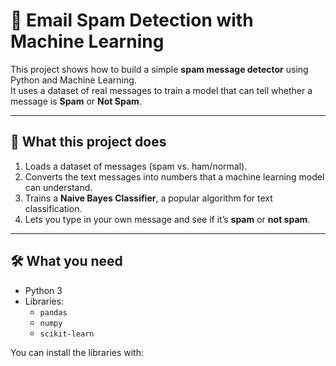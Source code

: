 # 📱 Email Spam Detection with Machine Learning  

This project shows how to build a simple **spam message detector** using Python and Machine Learning.  
It uses a dataset of real messages to train a model that can tell whether a message is **Spam** or **Not Spam**.  

---

## 🎯 What this project does
1. Loads a dataset of messages (spam vs. ham/normal).  
2. Converts the text messages into numbers that a machine learning model can understand.  
3. Trains a **Naive Bayes Classifier**, a popular algorithm for text classification.  
4. Lets you type in your own message and see if it’s **spam** or **not spam**.  

---

## 🛠️ What you need
- Python 3  
- Libraries:  
  - `pandas`  
  - `numpy`  
  - `scikit-learn`  

You can install the libraries with:  

